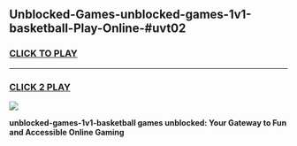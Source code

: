 
## Unblocked-Games-unblocked-games-1v1-basketball-Play-Online-#uvt02
<h3>
<a href="https://premium.freeplayer.one?title=unblocked-games-1v1-basketball&ref=24F">CLICK TO PLAY</a></h3>
<hr>

<h3>
<a href="https://premium.freeplayer.one?title=unblocked-games-1v1-basketball&ref=24F">CLICK 2 PLAY</a>
  
</h3>

<a href="https://premium.freeplayer.one?title=unblocked-games-1v1-basketball&ref=24F/"><img src="https://clearcache.store/games.png"></a>


**unblocked-games-1v1-basketball games unblocked: Your Gateway to Fun and Accessible Online Gaming**
